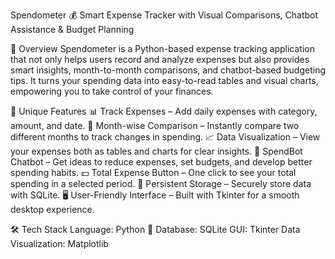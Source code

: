 Spendometer 💰
Smart Expense Tracker with Visual Comparisons, Chatbot Assistance & Budget Planning

📌 Overview
Spendometer is a Python-based expense tracking application that not only helps users record and analyze expenses but also provides smart insights, month-to-month comparisons, and chatbot-based budgeting tips. It turns your spending data into easy-to-read tables and visual charts, empowering you to take control of your finances.

🚀 Unique Features
📊 Track Expenses – Add daily expenses with category, amount, and date.
📅 Month-wise Comparison – Instantly compare two different months to track changes in spending.
📈 Data Visualization – View your expenses both as tables and charts for clear insights.
🤖 SpendBot Chatbot – Get ideas to reduce expenses, set budgets, and develop better spending habits.
💵 Total Expense Button – One click to see your total spending in a selected period.
💾 Persistent Storage – Securely store data with SQLite.
🖥 User-Friendly Interface – Built with Tkinter for a smooth desktop experience.

🛠 Tech Stack
Language: Python 🐍
Database: SQLite
GUI: Tkinter
Data Visualization: Matplotlib
